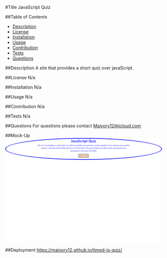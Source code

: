 #Title
JavaScript Quiz

##Table of Contents
- [Description](#description)
- [License](#license)
- [Installation](#installation)
- [Usage](#usage)
- [Contribution](#contribution)
- [Tests](#tests)
- [Questions](#questions)

##Description 
A site that provides a short quiz over javaScript.

##License
N/a

##Installation
N/a

##Usage
N/a

##Contribution
N/a

##Tests
N/a

##Questions
For questions please contact Maivory12@icloud.com

##Mock-Up
![Mock Up](./images/_C__Users_14787_gt-bootcamp_homework_Timed-JS-Quiz_index.html_.png)

##Deployment
https://maivory12.github.io/timed-js-quiz/